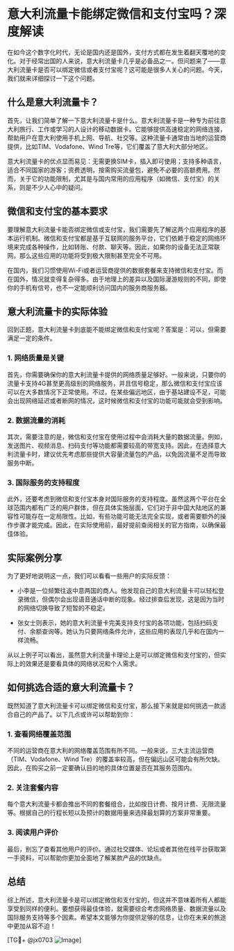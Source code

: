 # 意大利流量卡能绑定微信和支付宝吗？深度解读

在如今这个数字化时代，无论是国内还是国外，支付方式都在发生着翻天覆地的变化。对于经常出国的人来说，意大利流量卡几乎是必备品之一。但问题来了——意大利流量卡是否可以绑定微信或者支付宝呢？这可能是很多人关心的问题。今天，我们就来详细探讨一下这个问题。

## 什么是意大利流量卡？

首先，让我们简单了解一下意大利流量卡是什么。意大利流量卡是一种专为前往意大利旅行、工作或学习的人设计的移动数据卡。它能够提供高速稳定的网络连接，帮助用户在意大利使用手机上网、导航、社交等。这种流量卡通常由当地的运营商提供，比如TIM、Vodafone、Wind Tre等，它们覆盖了意大利大部分地区。

意大利流量卡的优点显而易见：无需更换SIM卡，插入即可使用；支持多种语言，适合不同国家的游客；资费透明，按需购买流量包，避免不必要的高额费用。然而，关于它的功能限制，尤其是与国内常用的应用程序（如微信、支付宝）的关系，则是不少人心中的疑问。

## 微信和支付宝的基本要求

要理解意大利流量卡能否绑定微信或支付宝，我们需要先了解这两个应用程序的基本运行机制。微信和支付宝都是基于互联网的服务平台，它们依赖于稳定的网络环境来完成各种操作，比如转账、付款、聊天等。因此，如果你的设备无法正常联网，那么这些应用的功能将受到极大限制甚至完全不可用。

在国内，我们习惯使用Wi-Fi或者运营商提供的数据套餐来支持微信和支付宝。而在国外，情况就变得复杂得多。由于地理上的差异以及国际漫游规则的不同，即使你的手机有信号，也不一定能顺利访问国内的服务商服务器。

## 意大利流量卡的实际体验

回到正题，意大利流量卡到底能不能绑定微信和支付宝呢？答案是：可以，但需要满足一定的条件。

### 1. 网络质量是关键

首先，你需要确保你的意大利流量卡提供的网络质量足够好。一般来说，只要你的流量卡支持4G甚至更高级别的网络服务，并且信号稳定，那么微信和支付宝应该可以在大多数情况下正常使用。不过，在某些偏远地区，由于基站建设不足，可能会出现网络延迟或者断网的情况，这时候微信和支付宝的功能可能就会受到影响。

### 2. 数据流量的消耗

其次，需要注意的是，微信和支付宝在使用过程中会消耗大量的数据流量。例如，发送图片、视频消息、扫码支付等功能都需要较高的带宽支持。因此，在选择意大利流量卡时，建议优先考虑那些提供大容量流量包的产品，以免因流量不足而导致服务中断。

### 3. 国际服务的支持程度

此外，还要考虑到微信和支付宝本身对国际服务的支持程度。虽然这两个平台在全球范围内都有广泛的用户群体，但在具体实施层面，它们对于非中国大陆地区的兼容性可能存在一定局限性。比如，有些功能可能无法完全实现，或者需要额外的操作步骤才能完成。因此，在实际使用前，最好提前查阅相关的官方指南，以确保最佳体验。

## 实际案例分享

为了更好地说明这一点，我们可以看看一些用户的实际反馈：

- 小李是一位频繁往返中意两国的商人。他发现自己的意大利流量卡可以轻松登录微信，但偶尔会出现语音通话中断的现象。经过排查后发现，这是因为当时的网络切换导致了短暂的不稳定。
  
- 张女士则表示，她的意大利流量卡完美支持支付宝的各项功能，包括扫码支付、余额查询等。她认为只要网络条件允许，这些应用的表现几乎和在国内一样流畅。

从以上例子可以看出，虽然意大利流量卡理论上是可以绑定微信和支付宝的，但实际上的效果还是要看具体的网络状况和个人需求。

## 如何挑选合适的意大利流量卡？

既然知道了意大利流量卡可以绑定微信和支付宝，那么接下来就是如何挑选一款适合自己的产品了。以下几点或许可以帮助到你：

### 1. 查看网络覆盖范围

不同的运营商在意大利的网络覆盖范围有所不同。一般来说，三大主流运营商（TIM、Vodafone、Wind Tre）的覆盖率较高，但在偏远山区可能会有所欠缺。因此，在购买之前一定要确认目的地的具体位置是否在其服务范围内。

### 2. 关注套餐内容

每个意大利流量卡都会推出不同的套餐组合，比如按日计费、按月计费、无限流量等。根据自己的行程长短以及预计的数据用量来选择最划算的方案非常重要。

### 3. 阅读用户评价

最后，别忘了查看其他用户的评价。通过社交媒体、论坛或者其他在线平台获取第一手资料，可以帮助你更加全面地了解某款产品的优缺点。

## 总结

综上所述，意大利流量卡是可以绑定微信和支付宝的，但这并不意味着所有人都能享受到同样的便利。要想获得最佳体验，就需要综合考虑网络质量、数据流量以及国际服务支持等多个因素。希望本文能够为你提供足够的信息，让你在未来的旅途中更加从容不迫！

[TG💪+ @jx0703 ![Image](https://github.com/user-attachments/assets/dbca1d08-cadb-493c-b0ec-ad6f7a83f270)]